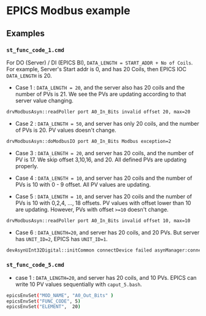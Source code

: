 # EPICS Modbus example

## Examples

### `st_func_code_1.cmd`

For DO (Server) / DI (EPICS BI), `DATA_LENGTH = START_ADDR + No of Coils`. For example, Server's Start addr is 0, and has 20 Coils, then EPICS IOC `DATA_LENGTH` is 20.

* Case 1 : `DATA_LENGTH = 20`, and the server also has 20 coils and the number of PVs is 21. We see the PVs are updating according to that server value changing.

```bash
drvModbusAsyn::readPoller port A0_In_Bits invalid offset 20, max=20
```

* Case 2 : `DATA_LENGTH = 50`, and server has only 20 coils, and the number of PVs is 20. PV values doesn't change.

```bash
drvModbusAsyn::doModbusIO port A0_In_Bits Modbus exception=2
```

* Case 3 : `DATA_LENGTH = 20`, and server has 20 coils, and the number of PV is 17. We skip offset 3,10,16, and 20. All defined PVs are updating properly.

* Case 4 : `DATA_LENGTH = 10`, and server has 20 coils and the number of PVs is 10 with 0 - 9 offset. All PV values are updating.

* Case 5 : `DATA_LENGTH = 10`, and server has 20 coils and the number of PVs is 10 with 0,2,4, ..., 18 offsets. PV values with offset lower than 10 are updating. However, PVs with offset `>=10` doesn't change.

```bash
drvModbusAsyn::readPoller port A0_In_Bits invalid offset 10, max=10
```

* Case 6 : `DATA_LENGTH=20`, and server has 20 coils, and 20 PVs. But server has `UNIT_ID=2`, EPICS has `UNIT_ID=1`.

```bash
devAsynUInt32Digital::initCommon connectDevice failed asynManager:connectDevice port A0_In_Bits not found
```

### `st_func_code_5.cmd`

* case 1 : `DATA_LENGTH=20`, and server has 20 coils, and 10 PVs. EPICS can write 10 PV values sequentially with `caput_5.bash`.

```bash
epicsEnvSet("MOD_NAME", "A0_Out_Bits" )
epicsEnvSet("FUNC_CODE", 5)
epicsEnvSet("ELEMENT",  20)
```
